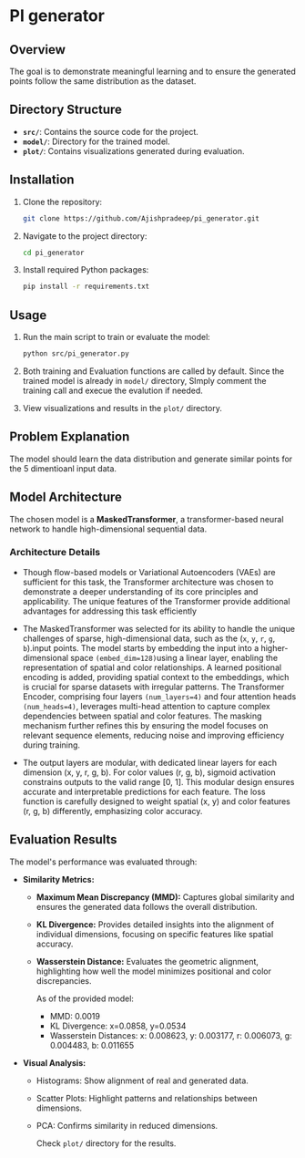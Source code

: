# PI generator

## Overview
 The goal is to demonstrate meaningful learning and to ensure the generated points follow the same distribution as the dataset.

## Directory Structure

- **`src/`**: Contains the source code for the project.
- **`model/`**: Directory for the trained model.
- **`plot/`**: Contains visualizations generated during evaluation.

## Installation

1. Clone the repository:
   ```bash
   git clone https://github.com/Ajishpradeep/pi_generator.git
   ```
2. Navigate to the project directory:
   ```bash
   cd pi_generator
   ```
3. Install required Python packages:
   ```bash
   pip install -r requirements.txt
   ```

## Usage

1. Run the main script to train or evaluate the model:
   ```bash
   python src/pi_generator.py
   ```
2. Both training and Evaluation functions are called by default. Since the trained model is already in  `model/` directory, SImply comment the training call and execue the evalution if needed. 

3. View visualizations and results in the `plot/` directory.

## Problem Explanation

The model should learn the data distribution and generate similar points for the 5 dimentioanl input data.

## Model Architecture

The chosen model is a **MaskedTransformer**, a transformer-based neural network to handle high-dimensional sequential data. 

### Architecture Details

   -  Though flow-based models or Variational Autoencoders (VAEs) are sufficient for this task, the Transformer architecture was chosen to demonstrate a deeper understanding of its core principles and applicability. The unique features of the Transformer provide additional advantages for addressing this task efficiently

   -  The MaskedTransformer was selected for its ability to handle the unique challenges of sparse, high-dimensional data, such as the (`x`, `y`, `r`, `g`, `b`).input points. The model starts by embedding the input into a higher-dimensional space `(embed_dim=128)`using a linear layer, enabling the representation of spatial and color relationships. A learned positional encoding is added, providing spatial context to the embeddings, which is crucial for sparse datasets with irregular patterns. The Transformer Encoder, comprising four layers `(num_layers=4)` and four attention heads `(num_heads=4)`, leverages multi-head attention to capture complex dependencies between spatial and color features. The masking mechanism further refines this by ensuring the model focuses on relevant sequence elements, reducing noise and improving efficiency during training.
   - The output layers are modular, with dedicated linear layers for each dimension (x, y, r, g, b). For color values (r, g, b), sigmoid activation constrains outputs to the valid range [0, 1]. This modular design ensures accurate and interpretable predictions for each feature. The loss function is carefully designed to weight spatial (x, y) and color features (r, g, b) differently, emphasizing color accuracy.

## Evaluation Results

The model's performance was evaluated through:

- **Similarity Metrics:** 
  - **Maximum Mean Discrepancy (MMD):** Captures global similarity and ensures the generated data follows the overall distribution.
  - **KL Divergence:** Provides detailed insights into the alignment of individual dimensions, focusing on specific features like spatial accuracy.
  - **Wasserstein Distance:**  Evaluates the geometric alignment, highlighting how well the model minimizes positional and color discrepancies.

    As of the provided model: 
    - MMD: 0.0019
    - KL Divergence: x=0.0858, y=0.0534
    - Wasserstein Distances: x: 0.008623, y: 0.003177, r: 0.006073, g: 0.004483, b: 0.011655


- **Visual Analysis:**
  - Histograms: Show alignment of real and generated data.
  - Scatter Plots: Highlight patterns and relationships between dimensions.
  - PCA: Confirms similarity in reduced dimensions.

    Check `plot/` directory for the results.